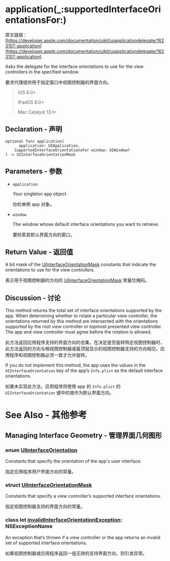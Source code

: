 # application(_:supportedInterfaceOrientationsFor:)

原文链接：[https://developer.apple.com/documentation/uikit/uiapplicationdelegate/1623107-application](https://developer.apple.com/documentation/uikit/uiapplicationdelegate/1623107-application)

Asks the delegate for the interface orientations to use for the view controllers in the specified window.

要求代理提供用于指定窗口中视图控制器的界面方向。

> iOS 6.0+
> 
> iPadOS 6.0+
> 
> Mac Catalyst 13.1+

## Declaration - 声明

```
optional func application(
    _ application: UIApplication,
    supportedInterfaceOrientationsFor window: UIWindow?
) -> UIInterfaceOrientationMask
```

## Parameters - 参数

- `application`

	Your singleton app object.

	你的单例 app 对象。

- `window`

	The window whose default interface orientations you want to retrieve.
	
	要检索其默认界面方向的窗口。

## Return Value - 返回值

A bit mask of the [UIInterfaceOrientationMask](https://developer.apple.com/documentation/uikit/uiinterfaceorientationmask) constants that indicate the orientations to use for the view controllers.

表示用于视图控制器的方向的 [UIInterfaceOrientationMask](https://developer.apple.com/documentation/uikit/uiinterfaceorientationmask)  常量位掩码。

## Discussion - 讨论

This method returns the total set of interface orientations supported by the app. When determining whether to rotate a particular view controller, the orientations returned by this method are intersected with the orientations supported by the root view controller or topmost presented view controller. The app and view controller must agree before the rotation is allowed.

此方法返回应用程序支持的界面方向的总集。在决定是否旋转特定视图控制器时，此方法返回的方向与根视图控制器或最顶层显示的视图控制器支持的方向相交。应用程序和视图控制器必须一致才允许旋转。

If you do not implement this method, the app uses the values in the `UIInterfaceOrientation` key of the app’s `Info.plist` as the default interface orientations.

如果未实现此方法，应用程序将使用 app 的 `Info.plist` 的 `UIInterfaceOrientation` 键中的值作为默认界面方向。

# See Also - 其他参考

## Managing Interface Geometry - 管理界面几何图形

### enum [UIInterfaceOrientation](https://developer.apple.com/documentation/uikit/uiinterfaceorientation)

Constants that specify the orientation of the app's user interface.

指定应用程序用户界面方向的常量。

### struct [UIInterfaceOrientationMask](https://developer.apple.com/documentation/uikit/uiinterfaceorientationmask)

Constants that specify a view controller’s supported interface orientations.

指定视图控制器支持的界面方向的常量。

### class let [invalidInterfaceOrientationException](https://developer.apple.com/documentation/uikit/uiapplication/1623015-invalidinterfaceorientationexcep): NSExceptionName

An exception that’s thrown if a view controller or the app returns an invalid set of supported interface orientations.

如果视图控制器或应用程序返回一组无效的支持界面方向，则引发异常。

